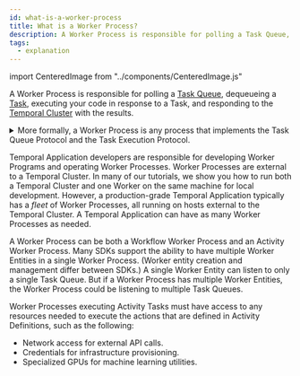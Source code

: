 ```yaml
---
id: what-is-a-worker-process
title: What is a Worker Process?
description: A Worker Process is responsible for polling a Task Queue, dequeueing a Task, executing your code in response to a Task, and responding to the Temporal Server with the results.
tags:
  - explanation
---
```


import CenteredImage from "../components/CenteredImage.js"

<CenteredImage
imagePath="/diagrams/worker-and-server-component.svg"
title="Component diagram of a Worker Process and the Temporal Server"
/>

A Worker Process is responsible for polling a [Task Queue](/docs/content/what-is-a-task-queue), dequeueing a [Task](/docs/content/what-is-a-task), executing your code in response to a Task, and responding to the [Temporal Cluster](#) with the results.

<details>
<summary>
More formally, a Worker Process is any process that implements the Task Queue Protocol and the Task Execution Protocol.
</summary>

- A Worker Process is a Workflow Worker Process if the process implements the [Workflow Task Queue Protocol](#) and executes the [Workflow Task Execution Protocol](#) to make progress on a [Workflow Execution](#).
  A Workflow Worker Process can listen on an arbitrary number of Workflow Task Queues and can execute an arbitrary number of Workflow Tasks.
- A Worker Process is an Activity Worker Process if the process implements the [Activity Task Queue Protocol](#) and executes the [Activity Task Processing Protocol](#) to make progress on an [Activity Execution](#).
  An Activity Worker Process can listen on an arbitrary number of Activity Task Queues and can execute an arbitrary number of Activity Tasks.

</details>

Temporal Application developers are responsible for developing Worker Programs and operating Worker Processes.
Worker Processes are external to a Temporal Cluster.
In many of our tutorials, we show you how to run both a Temporal Cluster and one Worker on the same machine for local development.
However, a production-grade Temporal Application typically has a _fleet_ of Worker Processes, all running on hosts external to the Temporal Cluster.
A Temporal Application can have as many Worker Processes as needed.

A Worker Process can be both a Workflow Worker Process and an Activity Worker Process.
Many SDKs support the ability to have multiple Worker Entities in a single Worker Process.
(Worker entity creation and management differ between SDKs.)
A single Worker Entity can listen to only a single Task Queue.
But if a Worker Process has multiple Worker Entities, the Worker Process could be listening to multiple Task Queues.

<CenteredImage
imagePath="/diagrams/worker-and-server-entity-relationship.svg"
imageSize="100"
title="Entity relationship diagram (meta model) of Worker Processes, Task Queues, and Tasks"
/>

Worker Processes executing Activity Tasks must have access to any resources needed to execute the actions that are defined in Activity Definitions, such as the following:

- Network access for external API calls.
- Credentials for infrastructure provisioning.
- Specialized GPUs for machine learning utilities.
